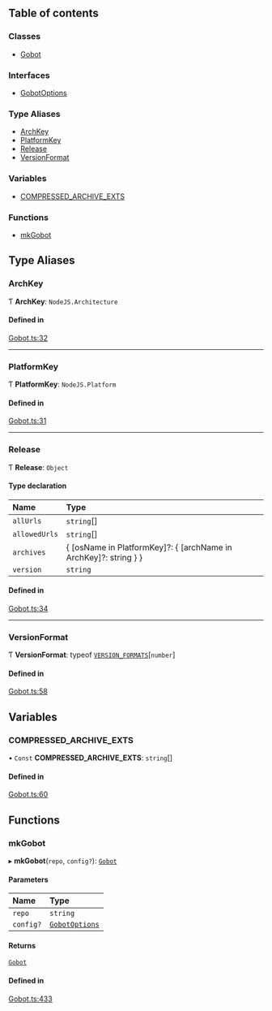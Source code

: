 ## Table of contents

### Classes

- [Gobot](../classes/Gobot.Gobot.md)

### Interfaces

- [GobotOptions](../interfaces/Gobot.GobotOptions.md)

### Type Aliases

- [ArchKey](Gobot.md#archkey)
- [PlatformKey](Gobot.md#platformkey)
- [Release](Gobot.md#release)
- [VersionFormat](Gobot.md#versionformat)

### Variables

- [COMPRESSED_ARCHIVE_EXTS](Gobot.md#compressed_archive_exts)

### Functions

- [mkGobot](Gobot.md#mkgobot)

## Type Aliases

### ArchKey

Ƭ **ArchKey**: `NodeJS.Architecture`

#### Defined in

[Gobot.ts:32](https://github.com/benallfree/gobot/blob/main/src/Gobot.ts#L32)

---

### PlatformKey

Ƭ **PlatformKey**: `NodeJS.Platform`

#### Defined in

[Gobot.ts:31](https://github.com/benallfree/gobot/blob/main/src/Gobot.ts#L31)

---

### Release

Ƭ **Release**: `Object`

#### Type declaration

| Name          | Type                                                               |
| :------------ | :----------------------------------------------------------------- |
| `allUrls`     | `string`[]                                                         |
| `allowedUrls` | `string`[]                                                         |
| `archives`    | \{ [osName in PlatformKey]?: \{ [archName in ArchKey]?: string } } |
| `version`     | `string`                                                           |

#### Defined in

[Gobot.ts:34](https://github.com/benallfree/gobot/blob/main/src/Gobot.ts#L34)

---

### VersionFormat

Ƭ **VersionFormat**: typeof [`VERSION_FORMATS`](../classes/Gobot.Gobot.md#version_formats)[`number`]

#### Defined in

[Gobot.ts:58](https://github.com/benallfree/gobot/blob/main/src/Gobot.ts#L58)

## Variables

### COMPRESSED_ARCHIVE_EXTS

• `Const` **COMPRESSED_ARCHIVE_EXTS**: `string`[]

#### Defined in

[Gobot.ts:60](https://github.com/benallfree/gobot/blob/main/src/Gobot.ts#L60)

## Functions

### mkGobot

▸ **mkGobot**(`repo`, `config?`): [`Gobot`](../classes/Gobot.Gobot.md)

#### Parameters

| Name      | Type                                                  |
| :-------- | :---------------------------------------------------- |
| `repo`    | `string`                                              |
| `config?` | [`GobotOptions`](../interfaces/Gobot.GobotOptions.md) |

#### Returns

[`Gobot`](../classes/Gobot.Gobot.md)

#### Defined in

[Gobot.ts:433](https://github.com/benallfree/gobot/blob/main/src/Gobot.ts#L433)
